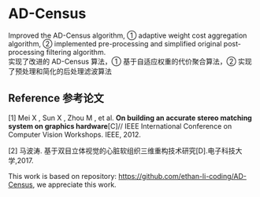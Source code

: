 # AD-Census
Improved the AD-Census algorithm, ① adaptive weight cost aggregation algorithm, ② implemented pre-processing and simplified original post-processing filtering algorithm.\
实现了改进的 AD-Census 算法，① 基于自适应权重的代价聚合算法，② 实现了预处理和简化的后处理滤波算法

## Reference 参考论文

[1] Mei X , Sun X , Zhou M , et al. <b>On building an accurate stereo matching system on graphics hardware</b>[C]// IEEE International Conference on Computer Vision Workshops. IEEE, 2012.

[2] 马波涛. 基于双目立体视觉的心脏软组织三维重构技术研究[D].电子科技大 学,2017.

This work is based on repository: https://github.com/ethan-li-coding/AD-Census, we appreciate this work.
